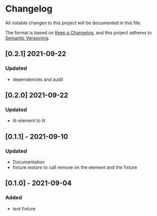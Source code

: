 
# Changelog
All notable changes to this project will be documented in this file.

The format is based on [Keep a Changelog](https://keepachangelog.com/en/1.0.0/),
and this project adheres to [Semantic Versioning](https://semver.org/spec/v2.0.0.html).

## [0.2.1] 2021-09-22
### Updated
- dependencies and audit

## [0.2.0] 2021-09-22
### Updated
- lit-element to lit


## [0.1.1] - 2021-09-10
### Updated
- Documentation
- fixture.restore to call remove on the element and the fixture

## [0.1.0] - 2021-09-04
### Added
- test fixture
